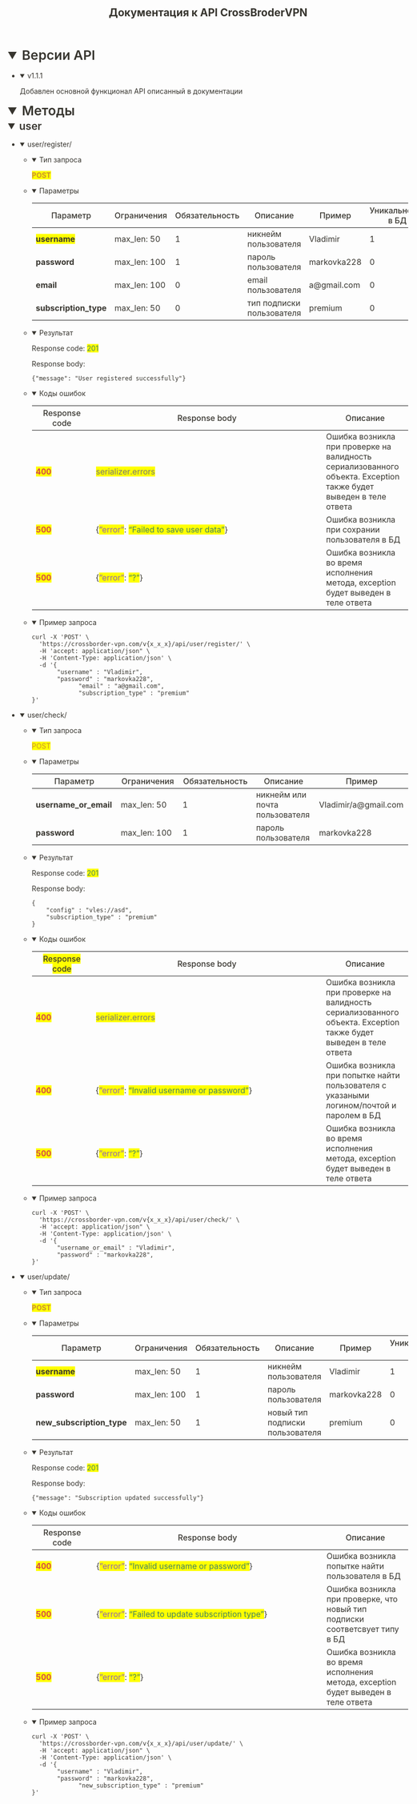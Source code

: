 <html><head><meta http-equiv="Content-Type" content="text/html; charset=utf-8"/><title>Документация к API CrossBroderVPN</title><style>
/* cspell:disable-file */
/* webkit printing magic: print all background colors */
html {
	-webkit-print-color-adjust: exact;
}
* {
	box-sizing: border-box;
	-webkit-print-color-adjust: exact;
}

html,
body {
	margin: 0;
	padding: 0;
}
@media only screen {
	body {
		margin: 2em auto;
		max-width: 900px;
		color: rgb(55, 53, 47);
	}
}

body {
	line-height: 1.5;
	white-space: pre-wrap;
}

a,
a.visited {
	color: inherit;
	text-decoration: underline;
}

.pdf-relative-link-path {
	font-size: 80%;
	color: #444;
}

h1,
h2,
h3 {
	letter-spacing: -0.01em;
	line-height: 1.2;
	font-weight: 600;
	margin-bottom: 0;
}

.page-title {
	font-size: 2.5rem;
	font-weight: 700;
	margin-top: 0;
	margin-bottom: 0.75em;
}

h1 {
	font-size: 1.875rem;
	margin-top: 1.875rem;
}

h2 {
	font-size: 1.5rem;
	margin-top: 1.5rem;
}

h3 {
	font-size: 1.25rem;
	margin-top: 1.25rem;
}

.source {
	border: 1px solid #ddd;
	border-radius: 3px;
	padding: 1.5em;
	word-break: break-all;
}

.callout {
	border-radius: 3px;
	padding: 1rem;
}

figure {
	margin: 1.25em 0;
	page-break-inside: avoid;
}

figcaption {
	opacity: 0.5;
	font-size: 85%;
	margin-top: 0.5em;
}

mark {
	background-color: transparent;
}

.indented {
	padding-left: 1.5em;
}

hr {
	background: transparent;
	display: block;
	width: 100%;
	height: 1px;
	visibility: visible;
	border: none;
	border-bottom: 1px solid rgba(55, 53, 47, 0.09);
}

img {
	max-width: 100%;
}

@media only print {
	img {
		max-height: 100vh;
		object-fit: contain;
	}
}

@page {
	margin: 1in;
}

.collection-content {
	font-size: 0.875rem;
}

.column-list {
	display: flex;
	justify-content: space-between;
}

.column {
	padding: 0 1em;
}

.column:first-child {
	padding-left: 0;
}

.column:last-child {
	padding-right: 0;
}

.table_of_contents-item {
	display: block;
	font-size: 0.875rem;
	line-height: 1.3;
	padding: 0.125rem;
}

.table_of_contents-indent-1 {
	margin-left: 1.5rem;
}

.table_of_contents-indent-2 {
	margin-left: 3rem;
}

.table_of_contents-indent-3 {
	margin-left: 4.5rem;
}

.table_of_contents-link {
	text-decoration: none;
	opacity: 0.7;
	border-bottom: 1px solid rgba(55, 53, 47, 0.18);
}

table,
th,
td {
	border: 1px solid rgba(55, 53, 47, 0.09);
	border-collapse: collapse;
}

table {
	border-left: none;
	border-right: none;
}

th,
td {
	font-weight: normal;
	padding: 0.25em 0.5em;
	line-height: 1.5;
	min-height: 1.5em;
	text-align: left;
}

th {
	color: rgba(55, 53, 47, 0.6);
}

ol,
ul {
	margin: 0;
	margin-block-start: 0.6em;
	margin-block-end: 0.6em;
}

li > ol:first-child,
li > ul:first-child {
	margin-block-start: 0.6em;
}

ul > li {
	list-style: disc;
}

ul.to-do-list {
	padding-inline-start: 0;
}

ul.to-do-list > li {
	list-style: none;
}

.to-do-children-checked {
	text-decoration: line-through;
	opacity: 0.375;
}

ul.toggle > li {
	list-style: none;
}

ul {
	padding-inline-start: 1.7em;
}

ul > li {
	padding-left: 0.1em;
}

ol {
	padding-inline-start: 1.6em;
}

ol > li {
	padding-left: 0.2em;
}

.mono ol {
	padding-inline-start: 2em;
}

.mono ol > li {
	text-indent: -0.4em;
}

.toggle {
	padding-inline-start: 0em;
	list-style-type: none;
}

/* Indent toggle children */
.toggle > li > details {
	padding-left: 1.7em;
}

.toggle > li > details > summary {
	margin-left: -1.1em;
}

.selected-value {
	display: inline-block;
	padding: 0 0.5em;
	background: rgba(206, 205, 202, 0.5);
	border-radius: 3px;
	margin-right: 0.5em;
	margin-top: 0.3em;
	margin-bottom: 0.3em;
	white-space: nowrap;
}

.collection-title {
	display: inline-block;
	margin-right: 1em;
}

.page-description {
    margin-bottom: 2em;
}

.simple-table {
	margin-top: 1em;
	font-size: 0.875rem;
	empty-cells: show;
}
.simple-table td {
	height: 29px;
	min-width: 120px;
}

.simple-table th {
	height: 29px;
	min-width: 120px;
}

.simple-table-header-color {
	background: rgb(247, 246, 243);
	color: black;
}
.simple-table-header {
	font-weight: 500;
}

time {
	opacity: 0.5;
}

.icon {
	display: inline-block;
	max-width: 1.2em;
	max-height: 1.2em;
	text-decoration: none;
	vertical-align: text-bottom;
	margin-right: 0.5em;
}

img.icon {
	border-radius: 3px;
}

.user-icon {
	width: 1.5em;
	height: 1.5em;
	border-radius: 100%;
	margin-right: 0.5rem;
}

.user-icon-inner {
	font-size: 0.8em;
}

.text-icon {
	border: 1px solid #000;
	text-align: center;
}

.page-cover-image {
	display: block;
	object-fit: cover;
	width: 100%;
	max-height: 30vh;
}

.page-header-icon {
	font-size: 3rem;
	margin-bottom: 1rem;
}

.page-header-icon-with-cover {
	margin-top: -0.72em;
	margin-left: 0.07em;
}

.page-header-icon img {
	border-radius: 3px;
}

.link-to-page {
	margin: 1em 0;
	padding: 0;
	border: none;
	font-weight: 500;
}

p > .user {
	opacity: 0.5;
}

td > .user,
td > time {
	white-space: nowrap;
}

input[type="checkbox"] {
	transform: scale(1.5);
	margin-right: 0.6em;
	vertical-align: middle;
}

p {
	margin-top: 0.5em;
	margin-bottom: 0.5em;
}

.image {
	border: none;
	margin: 1.5em 0;
	padding: 0;
	border-radius: 0;
	text-align: center;
}

.code,
code {
	background: rgba(135, 131, 120, 0.15);
	border-radius: 3px;
	padding: 0.2em 0.4em;
	border-radius: 3px;
	font-size: 85%;
	tab-size: 2;
}

code {
	color: #eb5757;
}

.code {
	padding: 1.5em 1em;
}

.code-wrap {
	white-space: pre-wrap;
	word-break: break-all;
}

.code > code {
	background: none;
	padding: 0;
	font-size: 100%;
	color: inherit;
}

blockquote {
	font-size: 1.25em;
	margin: 1em 0;
	padding-left: 1em;
	border-left: 3px solid rgb(55, 53, 47);
}

.bookmark {
	text-decoration: none;
	max-height: 8em;
	padding: 0;
	display: flex;
	width: 100%;
	align-items: stretch;
}

.bookmark-title {
	font-size: 0.85em;
	overflow: hidden;
	text-overflow: ellipsis;
	height: 1.75em;
	white-space: nowrap;
}

.bookmark-text {
	display: flex;
	flex-direction: column;
}

.bookmark-info {
	flex: 4 1 180px;
	padding: 12px 14px 14px;
	display: flex;
	flex-direction: column;
	justify-content: space-between;
}

.bookmark-image {
	width: 33%;
	flex: 1 1 180px;
	display: block;
	position: relative;
	object-fit: cover;
	border-radius: 1px;
}

.bookmark-description {
	color: rgba(55, 53, 47, 0.6);
	font-size: 0.75em;
	overflow: hidden;
	max-height: 4.5em;
	word-break: break-word;
}

.bookmark-href {
	font-size: 0.75em;
	margin-top: 0.25em;
}

.sans { font-family: ui-sans-serif, -apple-system, BlinkMacSystemFont, "Segoe UI", Helvetica, "Apple Color Emoji", Arial, sans-serif, "Segoe UI Emoji", "Segoe UI Symbol"; }
.code { font-family: "SFMono-Regular", Menlo, Consolas, "PT Mono", "Liberation Mono", Courier, monospace; }
.serif { font-family: Lyon-Text, Georgia, ui-serif, serif; }
.mono { font-family: iawriter-mono, Nitti, Menlo, Courier, monospace; }
.pdf .sans { font-family: Inter, ui-sans-serif, -apple-system, BlinkMacSystemFont, "Segoe UI", Helvetica, "Apple Color Emoji", Arial, sans-serif, "Segoe UI Emoji", "Segoe UI Symbol", 'Twemoji', 'Noto Color Emoji', 'Noto Sans CJK JP'; }
.pdf:lang(zh-CN) .sans { font-family: Inter, ui-sans-serif, -apple-system, BlinkMacSystemFont, "Segoe UI", Helvetica, "Apple Color Emoji", Arial, sans-serif, "Segoe UI Emoji", "Segoe UI Symbol", 'Twemoji', 'Noto Color Emoji', 'Noto Sans CJK SC'; }
.pdf:lang(zh-TW) .sans { font-family: Inter, ui-sans-serif, -apple-system, BlinkMacSystemFont, "Segoe UI", Helvetica, "Apple Color Emoji", Arial, sans-serif, "Segoe UI Emoji", "Segoe UI Symbol", 'Twemoji', 'Noto Color Emoji', 'Noto Sans CJK TC'; }
.pdf:lang(ko-KR) .sans { font-family: Inter, ui-sans-serif, -apple-system, BlinkMacSystemFont, "Segoe UI", Helvetica, "Apple Color Emoji", Arial, sans-serif, "Segoe UI Emoji", "Segoe UI Symbol", 'Twemoji', 'Noto Color Emoji', 'Noto Sans CJK KR'; }
.pdf .code { font-family: Source Code Pro, "SFMono-Regular", Menlo, Consolas, "PT Mono", "Liberation Mono", Courier, monospace, 'Twemoji', 'Noto Color Emoji', 'Noto Sans Mono CJK JP'; }
.pdf:lang(zh-CN) .code { font-family: Source Code Pro, "SFMono-Regular", Menlo, Consolas, "PT Mono", "Liberation Mono", Courier, monospace, 'Twemoji', 'Noto Color Emoji', 'Noto Sans Mono CJK SC'; }
.pdf:lang(zh-TW) .code { font-family: Source Code Pro, "SFMono-Regular", Menlo, Consolas, "PT Mono", "Liberation Mono", Courier, monospace, 'Twemoji', 'Noto Color Emoji', 'Noto Sans Mono CJK TC'; }
.pdf:lang(ko-KR) .code { font-family: Source Code Pro, "SFMono-Regular", Menlo, Consolas, "PT Mono", "Liberation Mono", Courier, monospace, 'Twemoji', 'Noto Color Emoji', 'Noto Sans Mono CJK KR'; }
.pdf .serif { font-family: PT Serif, Lyon-Text, Georgia, ui-serif, serif, 'Twemoji', 'Noto Color Emoji', 'Noto Serif CJK JP'; }
.pdf:lang(zh-CN) .serif { font-family: PT Serif, Lyon-Text, Georgia, ui-serif, serif, 'Twemoji', 'Noto Color Emoji', 'Noto Serif CJK SC'; }
.pdf:lang(zh-TW) .serif { font-family: PT Serif, Lyon-Text, Georgia, ui-serif, serif, 'Twemoji', 'Noto Color Emoji', 'Noto Serif CJK TC'; }
.pdf:lang(ko-KR) .serif { font-family: PT Serif, Lyon-Text, Georgia, ui-serif, serif, 'Twemoji', 'Noto Color Emoji', 'Noto Serif CJK KR'; }
.pdf .mono { font-family: PT Mono, iawriter-mono, Nitti, Menlo, Courier, monospace, 'Twemoji', 'Noto Color Emoji', 'Noto Sans Mono CJK JP'; }
.pdf:lang(zh-CN) .mono { font-family: PT Mono, iawriter-mono, Nitti, Menlo, Courier, monospace, 'Twemoji', 'Noto Color Emoji', 'Noto Sans Mono CJK SC'; }
.pdf:lang(zh-TW) .mono { font-family: PT Mono, iawriter-mono, Nitti, Menlo, Courier, monospace, 'Twemoji', 'Noto Color Emoji', 'Noto Sans Mono CJK TC'; }
.pdf:lang(ko-KR) .mono { font-family: PT Mono, iawriter-mono, Nitti, Menlo, Courier, monospace, 'Twemoji', 'Noto Color Emoji', 'Noto Sans Mono CJK KR'; }
.highlight-default {
	color: rgba(55, 53, 47, 1);
}
.highlight-gray {
	color: rgba(120, 119, 116, 1);
	fill: rgba(120, 119, 116, 1);
}
.highlight-brown {
	color: rgba(159, 107, 83, 1);
	fill: rgba(159, 107, 83, 1);
}
.highlight-orange {
	color: rgba(217, 115, 13, 1);
	fill: rgba(217, 115, 13, 1);
}
.highlight-yellow {
	color: rgba(203, 145, 47, 1);
	fill: rgba(203, 145, 47, 1);
}
.highlight-teal {
	color: rgba(68, 131, 97, 1);
	fill: rgba(68, 131, 97, 1);
}
.highlight-blue {
	color: rgba(51, 126, 169, 1);
	fill: rgba(51, 126, 169, 1);
}
.highlight-purple {
	color: rgba(144, 101, 176, 1);
	fill: rgba(144, 101, 176, 1);
}
.highlight-pink {
	color: rgba(193, 76, 138, 1);
	fill: rgba(193, 76, 138, 1);
}
.highlight-red {
	color: rgba(212, 76, 71, 1);
	fill: rgba(212, 76, 71, 1);
}
.highlight-gray_background {
	background: rgba(241, 241, 239, 1);
}
.highlight-brown_background {
	background: rgba(244, 238, 238, 1);
}
.highlight-orange_background {
	background: rgba(251, 236, 221, 1);
}
.highlight-yellow_background {
	background: rgba(251, 243, 219, 1);
}
.highlight-teal_background {
	background: rgba(237, 243, 236, 1);
}
.highlight-blue_background {
	background: rgba(231, 243, 248, 1);
}
.highlight-purple_background {
	background: rgba(244, 240, 247, 0.8);
}
.highlight-pink_background {
	background: rgba(249, 238, 243, 0.8);
}
.highlight-red_background {
	background: rgba(253, 235, 236, 1);
}
.block-color-default {
	color: inherit;
	fill: inherit;
}
.block-color-gray {
	color: rgba(120, 119, 116, 1);
	fill: rgba(120, 119, 116, 1);
}
.block-color-brown {
	color: rgba(159, 107, 83, 1);
	fill: rgba(159, 107, 83, 1);
}
.block-color-orange {
	color: rgba(217, 115, 13, 1);
	fill: rgba(217, 115, 13, 1);
}
.block-color-yellow {
	color: rgba(203, 145, 47, 1);
	fill: rgba(203, 145, 47, 1);
}
.block-color-teal {
	color: rgba(68, 131, 97, 1);
	fill: rgba(68, 131, 97, 1);
}
.block-color-blue {
	color: rgba(51, 126, 169, 1);
	fill: rgba(51, 126, 169, 1);
}
.block-color-purple {
	color: rgba(144, 101, 176, 1);
	fill: rgba(144, 101, 176, 1);
}
.block-color-pink {
	color: rgba(193, 76, 138, 1);
	fill: rgba(193, 76, 138, 1);
}
.block-color-red {
	color: rgba(212, 76, 71, 1);
	fill: rgba(212, 76, 71, 1);
}
.block-color-gray_background {
	background: rgba(241, 241, 239, 1);
}
.block-color-brown_background {
	background: rgba(244, 238, 238, 1);
}
.block-color-orange_background {
	background: rgba(251, 236, 221, 1);
}
.block-color-yellow_background {
	background: rgba(251, 243, 219, 1);
}
.block-color-teal_background {
	background: rgba(237, 243, 236, 1);
}
.block-color-blue_background {
	background: rgba(231, 243, 248, 1);
}
.block-color-purple_background {
	background: rgba(244, 240, 247, 0.8);
}
.block-color-pink_background {
	background: rgba(249, 238, 243, 0.8);
}
.block-color-red_background {
	background: rgba(253, 235, 236, 1);
}
.select-value-color-uiBlue { background-color: rgba(35, 131, 226, .07); }
.select-value-color-pink { background-color: rgba(245, 224, 233, 1); }
.select-value-color-purple { background-color: rgba(232, 222, 238, 1); }
.select-value-color-green { background-color: rgba(219, 237, 219, 1); }
.select-value-color-gray { background-color: rgba(227, 226, 224, 1); }
.select-value-color-translucentGray { background-color: rgba(255, 255, 255, 0.0375); }
.select-value-color-orange { background-color: rgba(250, 222, 201, 1); }
.select-value-color-brown { background-color: rgba(238, 224, 218, 1); }
.select-value-color-red { background-color: rgba(255, 226, 221, 1); }
.select-value-color-yellow { background-color: rgba(253, 236, 200, 1); }
.select-value-color-blue { background-color: rgba(211, 229, 239, 1); }
.select-value-color-pageGlass { background-color: undefined; }
.select-value-color-washGlass { background-color: undefined; }

.checkbox {
	display: inline-flex;
	vertical-align: text-bottom;
	width: 16;
	height: 16;
	background-size: 16px;
	margin-left: 2px;
	margin-right: 5px;
}

.checkbox-on {
	background-image: url("data:image/svg+xml;charset=UTF-8,%3Csvg%20width%3D%2216%22%20height%3D%2216%22%20viewBox%3D%220%200%2016%2016%22%20fill%3D%22none%22%20xmlns%3D%22http%3A%2F%2Fwww.w3.org%2F2000%2Fsvg%22%3E%0A%3Crect%20width%3D%2216%22%20height%3D%2216%22%20fill%3D%22%2358A9D7%22%2F%3E%0A%3Cpath%20d%3D%22M6.71429%2012.2852L14%204.9995L12.7143%203.71436L6.71429%209.71378L3.28571%206.2831L2%207.57092L6.71429%2012.2852Z%22%20fill%3D%22white%22%2F%3E%0A%3C%2Fsvg%3E");
}

.checkbox-off {
	background-image: url("data:image/svg+xml;charset=UTF-8,%3Csvg%20width%3D%2216%22%20height%3D%2216%22%20viewBox%3D%220%200%2016%2016%22%20fill%3D%22none%22%20xmlns%3D%22http%3A%2F%2Fwww.w3.org%2F2000%2Fsvg%22%3E%0A%3Crect%20x%3D%220.75%22%20y%3D%220.75%22%20width%3D%2214.5%22%20height%3D%2214.5%22%20fill%3D%22white%22%20stroke%3D%22%2336352F%22%20stroke-width%3D%221.5%22%2F%3E%0A%3C%2Fsvg%3E");
}
	
</style></head><body><article id="8fb64927-2b5b-4f75-b330-d4c80bdba686" class="page sans"><header><h1 class="page-title">Документация к API CrossBroderVPN</h1><p class="page-description"></p></header><div class="page-body"><details open=""><summary style="font-weight:600;font-size:1.875em;line-height:1.3;margin:0">Версии API</summary><div class="indented"><ul id="b27acd5a-835a-48e3-af93-f05a975eee9c" class="toggle"><li><details open=""><summary>v1.1.1</summary><p id="67f661ae-4983-4ff6-b1c2-2d4816da8e5a" class="">Добавлен основной функционал API описанный в документации</p></details></li></ul><p id="5741ea35-e971-4ac4-8348-ac3f7fd7aba8" class="">
</p></div></details><details open=""><summary style="font-weight:600;font-size:1.875em;line-height:1.3;margin:0">Методы</summary><div class="indented"><details open=""><summary style="font-weight:600;font-size:1.5em;line-height:1.3;margin:0">user</summary><div class="indented"><ul id="03a37650-e106-4b9a-9bf4-5ed671f778c0" class="toggle"><li><details open=""><summary>user/register/</summary><ul id="c1b5aa5d-f09c-464c-9804-8e3a8276d7ef" class="toggle"><li><details open=""><summary>Тип запроса</summary><p id="3bba518d-36bf-47fa-915d-cbd75be0f6fe" class=""><mark class="highlight-yellow"><strong>POST</strong></mark></p></details></li></ul><ul id="18e99f1f-ea69-40da-9223-acec9ea19c2a" class="toggle"><li><details open=""><summary>Параметры</summary><table id="bd8eb498-5f09-4cf6-b5ba-a4575a0b23ee" class="simple-table"><thead class="simple-table-header"><tr id="4126ec88-e217-47ae-b10c-de0f2a37a1ed"><th id="GY&lt;s" class="simple-table-header-color simple-table-header" style="width:250.66666666666666px">Параметр</th><th id="{RVM" class="simple-table-header-color simple-table-header" style="width:250.66666666666666px">Ограничения</th><th id="B?ND" class="simple-table-header-color simple-table-header" style="width:250.66666666666666px">Обязательность</th><th id="_:SJ" class="simple-table-header-color simple-table-header" style="width:250.66666666666666px">Описание</th><th id="IE_&lt;" class="simple-table-header-color simple-table-header" style="width:250.66666666666666px">Пример</th><th id="qdQ\" class="simple-table-header-color simple-table-header" style="width:250.66666666666666px">Уникальность в БД</th></tr></thead><tbody><tr id="b7f1059f-9125-451e-bc5b-c2bdd0a96f2a"><td id="GY&lt;s" class="" style="width:250.66666666666666px"><strong><mark class="highlight-default">username</mark></strong></td><td id="{RVM" class="" style="width:250.66666666666666px">max_len: 50</td><td id="B?ND" class="" style="width:250.66666666666666px">1</td><td id="_:SJ" class="" style="width:250.66666666666666px">никнейм пользователя</td><td id="IE_&lt;" class="" style="width:250.66666666666666px">Vladimir</td><td id="qdQ\" class="" style="width:250.66666666666666px">1</td></tr><tr id="ac9ccb20-ffbe-4fc2-83cd-98d7d30fb369"><td id="GY&lt;s" class="" style="width:250.66666666666666px"><strong>password</strong></td><td id="{RVM" class="" style="width:250.66666666666666px">max_len: 100</td><td id="B?ND" class="" style="width:250.66666666666666px">1</td><td id="_:SJ" class="" style="width:250.66666666666666px">пароль пользователя</td><td id="IE_&lt;" class="" style="width:250.66666666666666px">markovka228</td><td id="qdQ\" class="" style="width:250.66666666666666px">0</td></tr><tr id="1bf5ad10-4014-48a1-ace8-06fd75a7bb34"><td id="GY&lt;s" class="" style="width:250.66666666666666px"><strong>email</strong></td><td id="{RVM" class="" style="width:250.66666666666666px">max_len: 100</td><td id="B?ND" class="" style="width:250.66666666666666px">0</td><td id="_:SJ" class="" style="width:250.66666666666666px"> email пользователя</td><td id="IE_&lt;" class="" style="width:250.66666666666666px">a@gmail.com</td><td id="qdQ\" class="" style="width:250.66666666666666px">0</td></tr><tr id="2edc168e-77cd-4b64-b906-f5e7fbebf59e"><td id="GY&lt;s" class="" style="width:250.66666666666666px"><strong>subscription_type</strong></td><td id="{RVM" class="" style="width:250.66666666666666px">max_len: 50</td><td id="B?ND" class="" style="width:250.66666666666666px">0</td><td id="_:SJ" class="" style="width:250.66666666666666px">тип подписки пользователя</td><td id="IE_&lt;" class="" style="width:250.66666666666666px">premium</td><td id="qdQ\" class="" style="width:250.66666666666666px">0</td></tr></tbody></table></details></li></ul><ul id="e398ba17-475f-4de9-9b0a-8819ad75f137" class="toggle"><li><details open=""><summary>Результат</summary><p id="66a01645-90b9-4973-acee-3df78bf79782" class="">Response code: <mark class="highlight-teal">201</mark></p><p id="93f22aaf-64d9-4af8-970a-320a4e407212" class="">Response body:</p><script src="https://cdnjs.cloudflare.com/ajax/libs/prism/1.29.0/prism.min.js" integrity="sha512-7Z9J3l1+EYfeaPKcGXu3MS/7T+w19WtKQY/n+xzmw4hZhJ9tyYmcUS+4QqAlzhicE5LAfMQSF3iFTK9bQdTxXg==" crossorigin="anonymous" referrerPolicy="no-referrer"></script><link rel="stylesheet" href="https://cdnjs.cloudflare.com/ajax/libs/prism/1.29.0/themes/prism.min.css" integrity="sha512-tN7Ec6zAFaVSG3TpNAKtk4DOHNpSwKHxxrsiw4GHKESGPs5njn/0sMCUMl2svV4wo4BK/rCP7juYz+zx+l6oeQ==" crossorigin="anonymous" referrerPolicy="no-referrer"/><pre id="c1b0b29c-6665-4271-9fbf-bbe93e25ce8e" class="code"><code class="language-JSON">{&quot;message&quot;: &quot;User registered successfully&quot;}</code></pre></details></li></ul><ul id="5f025573-b183-4448-9c7d-23ae3fed13ba" class="toggle"><li><details open=""><summary>Коды ошибок</summary><table id="3193c757-9d81-4e2d-859a-bbc27a65d76f" class="simple-table"><thead class="simple-table-header"><tr id="05b6d453-7449-4082-9568-79776c0e963d"><th id="FaIL" class="simple-table-header-color simple-table-header">Response code</th><th id="_PrM" class="simple-table-header-color simple-table-header" style="width:460px">Response body</th><th id="v\H^" class="simple-table-header-color simple-table-header">Описание</th></tr></thead><tbody><tr id="d8d033f4-7baa-4d45-ba08-c73bee084474"><td id="FaIL" class=""><strong><mark class="highlight-red">400</mark></strong></td><td id="_PrM" class="" style="width:460px"><mark class="highlight-gray">serializer.errors</mark></td><td id="v\H^" class="">Ошибка возникла при проверке на валидность сериализованного объекта. Exception также будет выведен в теле ответа</td></tr><tr id="6f740281-76ac-4565-ad42-af210a3a1413"><td id="FaIL" class=""><strong><mark class="highlight-red">500</mark></strong></td><td id="_PrM" class="" style="width:460px">{<mark class="highlight-purple">”error”</mark>: <mark class="highlight-teal">“Failed to save user data”</mark>}</td><td id="v\H^" class="">Ошибка возникла при сохрании пользователя в БД</td></tr><tr id="25890082-9a2a-4a9e-86b0-cb1f8d544353"><td id="FaIL" class=""><strong><mark class="highlight-red">500</mark></strong></td><td id="_PrM" class="" style="width:460px">{<mark class="highlight-purple">”error”</mark>: <mark class="highlight-teal">“?”</mark>}</td><td id="v\H^" class="">Ошибка возникла во время исполнения метода, exception будет выведен в теле ответа</td></tr></tbody></table></details></li></ul><ul id="d8154f78-fcad-4c77-bc7b-50f27aa281a5" class="toggle"><li><details open=""><summary>Пример запроса</summary><script src="https://cdnjs.cloudflare.com/ajax/libs/prism/1.29.0/prism.min.js" integrity="sha512-7Z9J3l1+EYfeaPKcGXu3MS/7T+w19WtKQY/n+xzmw4hZhJ9tyYmcUS+4QqAlzhicE5LAfMQSF3iFTK9bQdTxXg==" crossorigin="anonymous" referrerPolicy="no-referrer"></script><link rel="stylesheet" href="https://cdnjs.cloudflare.com/ajax/libs/prism/1.29.0/themes/prism.min.css" integrity="sha512-tN7Ec6zAFaVSG3TpNAKtk4DOHNpSwKHxxrsiw4GHKESGPs5njn/0sMCUMl2svV4wo4BK/rCP7juYz+zx+l6oeQ==" crossorigin="anonymous" referrerPolicy="no-referrer"/><pre id="01131aea-af92-4fcc-859f-f15f8478b364" class="code"><code class="language-JSON">curl -X &#x27;POST&#x27; \
  &#x27;https://crossborder-vpn.com/v{x_x_x}/api/user/register/&#x27; \
  -H &#x27;accept: application/json&quot; \
  -H &#x27;Content-Type: application/json&#x27; \
  -d &#x27;{
       &quot;username&quot; : &quot;Vladimir&quot;,
       &quot;password&quot; : &quot;markovka228&quot;,
			 &quot;email&quot; : &quot;a@gmail.com&quot;,
			 &quot;subscription_type&quot; : &quot;premium&quot;
}&#x27;
</code></pre></details></li></ul></details></li></ul><ul id="899614e9-40f8-482c-afd3-6018fdf95415" class="toggle"><li><details open=""><summary>user/check/</summary><ul id="fd6e51b5-1632-4b8c-98d2-e27b2b9fcc99" class="toggle"><li><details open=""><summary>Тип запроса</summary><p id="fa84ad1f-cb52-41bd-b797-5f361767e59b" class=""><mark class="highlight-yellow">POST</mark></p></details></li></ul><ul id="210e79b4-ef03-4746-99b2-2694d15f7d7e" class="toggle"><li><details open=""><summary>Параметры</summary><table id="dd3a31c9-1381-424a-9ee3-9506112dbe3d" class="simple-table"><thead class="simple-table-header"><tr id="32a46262-7911-4dcc-85e9-c2d1fd8f0505"><th id="GY&lt;s" class="simple-table-header-color simple-table-header" style="width:250.66666666666666px">Параметр</th><th id="{RVM" class="simple-table-header-color simple-table-header" style="width:250.66666666666666px">Ограничения</th><th id="B?ND" class="simple-table-header-color simple-table-header" style="width:250.66666666666666px">Обязательность</th><th id="_:SJ" class="simple-table-header-color simple-table-header" style="width:250.66666666666666px">Описание</th><th id="IE_&lt;" class="simple-table-header-color simple-table-header" style="width:250.66666666666666px">Пример</th></tr></thead><tbody><tr id="65104cf3-92e7-4071-b640-d8a353c9b860"><td id="GY&lt;s" class="" style="width:250.66666666666666px"><strong>username_or_email</strong></td><td id="{RVM" class="" style="width:250.66666666666666px">max_len: 50</td><td id="B?ND" class="" style="width:250.66666666666666px">1</td><td id="_:SJ" class="" style="width:250.66666666666666px">никнейм или почта пользователя</td><td id="IE_&lt;" class="" style="width:250.66666666666666px">Vladimir/a@gmail.com</td></tr><tr id="d5d7ef90-7305-4bf7-a7a4-1170e06e41fa"><td id="GY&lt;s" class="" style="width:250.66666666666666px"><strong>password</strong></td><td id="{RVM" class="" style="width:250.66666666666666px">max_len: 100</td><td id="B?ND" class="" style="width:250.66666666666666px">1</td><td id="_:SJ" class="" style="width:250.66666666666666px">пароль пользователя</td><td id="IE_&lt;" class="" style="width:250.66666666666666px">markovka228</td></tr></tbody></table></details></li></ul><ul id="8fe1b609-f523-4b15-97aa-cc97712d13a0" class="toggle"><li><details open=""><summary>Результат</summary><p id="4854f02e-a30c-4279-bfda-dede60696d5d" class="">Response code: <mark class="highlight-teal">201</mark></p><p id="206da926-fe98-41d1-90ec-f835b64cb2d4" class="">Response body:</p><script src="https://cdnjs.cloudflare.com/ajax/libs/prism/1.29.0/prism.min.js" integrity="sha512-7Z9J3l1+EYfeaPKcGXu3MS/7T+w19WtKQY/n+xzmw4hZhJ9tyYmcUS+4QqAlzhicE5LAfMQSF3iFTK9bQdTxXg==" crossorigin="anonymous" referrerPolicy="no-referrer"></script><link rel="stylesheet" href="https://cdnjs.cloudflare.com/ajax/libs/prism/1.29.0/themes/prism.min.css" integrity="sha512-tN7Ec6zAFaVSG3TpNAKtk4DOHNpSwKHxxrsiw4GHKESGPs5njn/0sMCUMl2svV4wo4BK/rCP7juYz+zx+l6oeQ==" crossorigin="anonymous" referrerPolicy="no-referrer"/><pre id="9fccd7a2-9c84-4594-b0f0-032b5a5dcab6" class="code"><code class="language-JSON">{
	&quot;config&quot; : &quot;vles://asd&quot;,
	&quot;subscription_type&quot; : &quot;premium&quot;
}</code></pre></details></li></ul><ul id="ef13c262-147e-4a88-be1d-f14c1cf480bc" class="toggle"><li><details open=""><summary>Коды ошибок</summary><table id="861bc68a-4b01-45ae-a7dd-8f0bf056beae" class="simple-table"><thead class="simple-table-header"><tr id="645ae4fb-0dcf-4447-8f0d-86cdb8d76d5f"><th id="FaIL" class="simple-table-header-color simple-table-header" style="width:120px"><mark class="highlight-default">Response code</mark></th><th id="_PrM" class="simple-table-header-color simple-table-header" style="width:460px">Response body</th><th id="v\H^" class="simple-table-header-color simple-table-header">Описание</th></tr></thead><tbody><tr id="e8c7e828-4f4c-4ea3-b9fa-1e5d901d86fd"><td id="FaIL" class="" style="width:120px"><strong><mark class="highlight-red">400</mark></strong></td><td id="_PrM" class="" style="width:460px"><mark class="highlight-gray">serializer.errors</mark></td><td id="v\H^" class="">Ошибка возникла при проверке на валидность сериализованного объекта. Exception также будет выведен в теле ответа</td></tr><tr id="431ae1ae-460f-4d6f-a122-3136be509b42"><td id="FaIL" class="" style="width:120px"><strong><mark class="highlight-red">400</mark></strong></td><td id="_PrM" class="" style="width:460px">{<mark class="highlight-purple">”error”</mark>: <mark class="highlight-teal">“Invalid username or password”</mark>}</td><td id="v\H^" class="">Ошибка возникла при попытке найти пользователя с указаными логином/почтой и паролем в БД</td></tr><tr id="32975abe-4781-4b4c-b2b7-0e4bd02e4f86"><td id="FaIL" class="" style="width:120px"><strong><mark class="highlight-red">500</mark></strong></td><td id="_PrM" class="" style="width:460px">{<mark class="highlight-purple">”error”</mark>: <mark class="highlight-teal">“?”</mark>}</td><td id="v\H^" class="">Ошибка возникла во время исполнения метода, exception будет выведен в теле ответа</td></tr></tbody></table></details></li></ul><ul id="c6116b5f-c675-4ef1-9548-8c7c3e0f97f5" class="toggle"><li><details open=""><summary>Пример запроса</summary><script src="https://cdnjs.cloudflare.com/ajax/libs/prism/1.29.0/prism.min.js" integrity="sha512-7Z9J3l1+EYfeaPKcGXu3MS/7T+w19WtKQY/n+xzmw4hZhJ9tyYmcUS+4QqAlzhicE5LAfMQSF3iFTK9bQdTxXg==" crossorigin="anonymous" referrerPolicy="no-referrer"></script><link rel="stylesheet" href="https://cdnjs.cloudflare.com/ajax/libs/prism/1.29.0/themes/prism.min.css" integrity="sha512-tN7Ec6zAFaVSG3TpNAKtk4DOHNpSwKHxxrsiw4GHKESGPs5njn/0sMCUMl2svV4wo4BK/rCP7juYz+zx+l6oeQ==" crossorigin="anonymous" referrerPolicy="no-referrer"/><pre id="dd9cd5db-8cac-4eae-b970-b742bf070a02" class="code"><code class="language-JSON">curl -X &#x27;POST&#x27; \
  &#x27;https://crossborder-vpn.com/v{x_x_x}/api/user/check/&#x27; \
  -H &#x27;accept: application/json&quot; \
  -H &#x27;Content-Type: application/json&#x27; \
  -d &#x27;{
       &quot;username_or_email&quot; : &quot;Vladimir&quot;,
       &quot;password&quot; : &quot;markovka228&quot;,
}&#x27;
</code></pre></details></li></ul></details></li></ul><ul id="395ac796-72df-47c3-98b0-3d13b747d09f" class="toggle"><li><details open=""><summary>user/update/</summary><ul id="aad0e418-7026-42ce-8deb-5e84d7db5d58" class="toggle"><li><details open=""><summary>Тип запроса</summary><p id="4c772742-7b9b-4f34-a8c5-d5327442744b" class=""><mark class="highlight-yellow"><strong>POST</strong></mark></p></details></li></ul><ul id="2602150c-e6b8-4bd4-a425-4d3130837b6a" class="toggle"><li><details open=""><summary>Параметры</summary><table id="1ae6b987-6686-4dd7-853f-1f60d1d6164e" class="simple-table"><thead class="simple-table-header"><tr id="5b9eb093-8b1b-4b5e-aa86-050f413c072e"><th id="GY&lt;s" class="simple-table-header-color simple-table-header" style="width:250.66666666666666px">Параметр</th><th id="{RVM" class="simple-table-header-color simple-table-header" style="width:250.66666666666666px">Ограничения</th><th id="B?ND" class="simple-table-header-color simple-table-header" style="width:250.66666666666666px">Обязательность</th><th id="_:SJ" class="simple-table-header-color simple-table-header" style="width:250.66666666666666px">Описание</th><th id="IE_&lt;" class="simple-table-header-color simple-table-header" style="width:250.66666666666666px">Пример</th><th id="qdQ\" class="simple-table-header-color simple-table-header" style="width:250.66666666666666px">Уникальность в БД</th></tr></thead><tbody><tr id="4201dcaf-93c1-4ba5-8a46-7335e549cf0d"><td id="GY&lt;s" class="" style="width:250.66666666666666px"><strong><mark class="highlight-default">username</mark></strong></td><td id="{RVM" class="" style="width:250.66666666666666px">max_len: 50</td><td id="B?ND" class="" style="width:250.66666666666666px">1</td><td id="_:SJ" class="" style="width:250.66666666666666px">никнейм пользователя</td><td id="IE_&lt;" class="" style="width:250.66666666666666px">Vladimir</td><td id="qdQ\" class="" style="width:250.66666666666666px">1</td></tr><tr id="93fb41dd-1eb8-473f-a5f5-951af790774f"><td id="GY&lt;s" class="" style="width:250.66666666666666px"><strong>password</strong></td><td id="{RVM" class="" style="width:250.66666666666666px">max_len: 100</td><td id="B?ND" class="" style="width:250.66666666666666px">1</td><td id="_:SJ" class="" style="width:250.66666666666666px">пароль пользователя</td><td id="IE_&lt;" class="" style="width:250.66666666666666px">markovka228</td><td id="qdQ\" class="" style="width:250.66666666666666px">0</td></tr><tr id="3579d089-7b52-4071-8b29-77080b934685"><td id="GY&lt;s" class="" style="width:250.66666666666666px"><strong>new_subscription_type</strong></td><td id="{RVM" class="" style="width:250.66666666666666px">max_len: 50</td><td id="B?ND" class="" style="width:250.66666666666666px">1</td><td id="_:SJ" class="" style="width:250.66666666666666px">новый тип подписки пользователя</td><td id="IE_&lt;" class="" style="width:250.66666666666666px">premium</td><td id="qdQ\" class="" style="width:250.66666666666666px">0</td></tr></tbody></table></details></li></ul><ul id="8e98daf4-5997-48d1-96df-9ec7de362c74" class="toggle"><li><details open=""><summary>Результат</summary><p id="31724f19-4bee-4c82-9591-f17e3135ffe8" class="">Response code: <mark class="highlight-teal">201</mark></p><p id="57f9345f-8ff5-45ed-b3bf-4a188cbb112d" class="">Response body:</p><script src="https://cdnjs.cloudflare.com/ajax/libs/prism/1.29.0/prism.min.js" integrity="sha512-7Z9J3l1+EYfeaPKcGXu3MS/7T+w19WtKQY/n+xzmw4hZhJ9tyYmcUS+4QqAlzhicE5LAfMQSF3iFTK9bQdTxXg==" crossorigin="anonymous" referrerPolicy="no-referrer"></script><link rel="stylesheet" href="https://cdnjs.cloudflare.com/ajax/libs/prism/1.29.0/themes/prism.min.css" integrity="sha512-tN7Ec6zAFaVSG3TpNAKtk4DOHNpSwKHxxrsiw4GHKESGPs5njn/0sMCUMl2svV4wo4BK/rCP7juYz+zx+l6oeQ==" crossorigin="anonymous" referrerPolicy="no-referrer"/><pre id="7c0a4d40-9a16-4dce-a768-a02d920dadc8" class="code"><code class="language-JSON">{&quot;message&quot;: &quot;Subscription updated successfully&quot;}</code></pre></details></li></ul><ul id="ba7c4a71-4b05-4fbf-9a04-5d42bf5386c8" class="toggle"><li><details open=""><summary>Коды ошибок</summary><table id="d6496e98-e35f-4be9-a194-321b2ac1dc2d" class="simple-table"><thead class="simple-table-header"><tr id="6a4d73ef-3122-4ff1-8651-978b95c3967f"><th id="FaIL" class="simple-table-header-color simple-table-header">Response code</th><th id="_PrM" class="simple-table-header-color simple-table-header" style="width:460px">Response body</th><th id="v\H^" class="simple-table-header-color simple-table-header">Описание</th></tr></thead><tbody><tr id="1ae31d4e-f638-4545-8722-d655519823d0"><td id="FaIL" class=""><strong><mark class="highlight-red">400</mark></strong></td><td id="_PrM" class="" style="width:460px">{<mark class="highlight-purple">”error”</mark>: <mark class="highlight-teal">“Invalid username or password”</mark>}</td><td id="v\H^" class="">Ошибка возникла попытке найти пользователя в БД</td></tr><tr id="fbb222c1-54c0-48b7-a16f-a9d0462190ce"><td id="FaIL" class=""><strong><mark class="highlight-red">500</mark></strong></td><td id="_PrM" class="" style="width:460px">{<mark class="highlight-purple">”error”</mark>: <mark class="highlight-teal">“Failed to update subscription type”</mark>}</td><td id="v\H^" class="">Ошибка возникла при проверке, что новый тип подписки соответсвует типу в БД</td></tr><tr id="77c6d0db-9ccd-424f-8502-0cc0e52dba2f"><td id="FaIL" class=""><strong><mark class="highlight-red">500</mark></strong></td><td id="_PrM" class="" style="width:460px">{<mark class="highlight-purple">”error”</mark>: <mark class="highlight-teal">“?”</mark>}</td><td id="v\H^" class="">Ошибка возникла во время исполнения метода, exception будет выведен в теле ответа</td></tr></tbody></table></details></li></ul><ul id="4aff00b4-45a7-479e-8fd6-0228573fa2c1" class="toggle"><li><details open=""><summary>Пример запроса</summary><script src="https://cdnjs.cloudflare.com/ajax/libs/prism/1.29.0/prism.min.js" integrity="sha512-7Z9J3l1+EYfeaPKcGXu3MS/7T+w19WtKQY/n+xzmw4hZhJ9tyYmcUS+4QqAlzhicE5LAfMQSF3iFTK9bQdTxXg==" crossorigin="anonymous" referrerPolicy="no-referrer"></script><link rel="stylesheet" href="https://cdnjs.cloudflare.com/ajax/libs/prism/1.29.0/themes/prism.min.css" integrity="sha512-tN7Ec6zAFaVSG3TpNAKtk4DOHNpSwKHxxrsiw4GHKESGPs5njn/0sMCUMl2svV4wo4BK/rCP7juYz+zx+l6oeQ==" crossorigin="anonymous" referrerPolicy="no-referrer"/><pre id="c87e4668-d4fb-406a-b6ca-a4cf1f7beb25" class="code"><code class="language-JSON">curl -X &#x27;POST&#x27; \
  &#x27;https://crossborder-vpn.com/v{x_x_x}/api/user/update/&#x27; \
  -H &#x27;accept: application/json&quot; \
  -H &#x27;Content-Type: application/json&#x27; \
  -d &#x27;{
       &quot;username&quot; : &quot;Vladimir&quot;,
       &quot;password&quot; : &quot;markovka228&quot;,
			 &quot;new_subscription_type&quot; : &quot;premium&quot;
}&#x27;
</code></pre></details></li></ul></details></li></ul></div></details></div></details><p id="fc891274-18a5-4d3b-9ddb-22279020c6d1" class="">
</p><p id="3b95611c-a084-4237-9600-eb876f98c2a3" class="">
</p></div></article><span class="sans" style="font-size:14px;padding-top:2em"></span></body></html>

